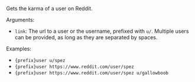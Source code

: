 Gets the karma of a user on Reddit.

Arguments:
* `link`: The url to a user or the username, prefixed with `u/`. Multiple users can be provided, as long as they are separated by spaces.

Examples:
* `{prefix}user u/spez`
* `{prefix}user https://www.reddit.com/user/spez`
* `{prefix}user https://www.reddit.com/user/spez u/gallowboob`
